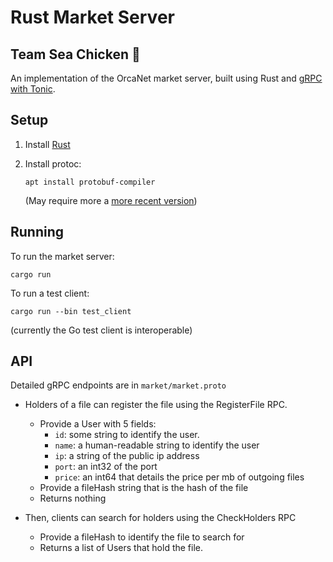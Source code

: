 # Rust Market Server

## Team Sea Chicken 🐔

An implementation of the OrcaNet market server, built using Rust and
[gRPC with Tonic](https://github.com/hyperium/tonic).

## Setup

1. Install [Rust](https://www.rust-lang.org/tools/install)
2. Install protoc:

   `apt install protobuf-compiler`

   (May require more a [more recent version](https://grpc.io/docs/protoc-installation/#install-pre-compiled-binaries-any-os))

## Running

To run the market server:

```Shell
cargo run
```

To run a test client:

```Shell
cargo run --bin test_client
```

(currently the Go test client is interoperable)

## API
Detailed gRPC endpoints are in `market/market.proto`

- Holders of a file can register the file using the RegisterFile RPC.
  - Provide a User with 5 fields: 
    - `id`: some string to identify the user.
    - `name`: a human-readable string to identify the user
    - `ip`: a string of the public ip address
    - `port`: an int32 of the port
    - `price`: an int64 that details the price per mb of outgoing files
  - Provide a fileHash string that is the hash of the file
  - Returns nothing

- Then, clients can search for holders using the CheckHolders RPC
  - Provide a fileHash to identify the file to search for
  - Returns a list of Users that hold the file.
